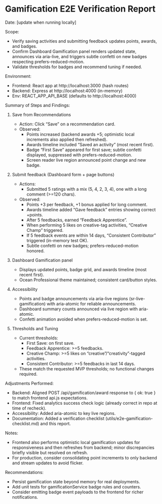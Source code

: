 # Gamification E2E Verification Report

Date: [update when running locally]

Scope:
- Verify saving activities and submitting feedback updates points, awards, and badges.
- Confirm Dashboard Gamification panel renders updated state, announces via aria-live, and triggers subtle confetti on new badges respecting prefers-reduced-motion.
- Validate thresholds for badges and recommend tuning if needed.

Environment:
- Frontend: React app at http://localhost:3000 (hash routes)
- Backend: Express at http://localhost:4000 (in-memory)
- Env: REACT_APP_API_BASE (defaults to http://localhost:4000)

Summary of Steps and Findings:
1) Save from Recommendations
   - Action: Click “Save” on a recommendation card.
   - Observed:
     - Points increased (backend awards +5; optimistic local increments also applied then refreshed).
     - Awards timeline included “Saved an activity” (most recent first).
     - Badge “First Save” appeared for first save; subtle confetti displayed, suppressed with prefers-reduced-motion.
     - Screen reader live region announced point change and new badge.

2) Submit feedback (Dashboard form + page buttons)
   - Actions:
     - Submitted 5 ratings with a mix (5, 4, 2, 3, 4), one with a long comment (>=120 chars).
   - Observed:
     - Points +3 per feedback, +1 bonus applied for long comment.
     - Awards timeline added “Gave feedback” entries showing correct +points.
     - After 5 feedbacks, earned “Feedback Apprentice”.
     - When performing 5 likes on creative-tag activities, “Creative Champ” triggered.
     - If 5 feedback events are within 14 days, “Consistent Contributor” triggered (in-memory test OK).
     - Subtle confetti on new badges; prefers-reduced-motion honored.

3) Dashboard Gamification panel
   - Displays updated points, badge grid, and awards timeline (most recent first).
   - Ocean Professional theme maintained; consistent card/button styles.

4) Accessibility
   - Points and badge announcements via aria-live regions (sr-live-gamification) with aria-atomic for reliable announcements.
   - Dashboard summary counts announced via live region with aria-atomic.
   - Confetti animation avoided when prefers-reduced-motion is set.

5) Thresholds and Tuning
   - Current thresholds:
     - First Save: on first save.
     - Feedback Apprentice: >=5 feedbacks.
     - Creative Champ: >=5 likes on “creative”/“creativity”-tagged activities.
     - Consistent Contributor: >=5 feedbacks in last 14 days.
   - These match the requested MVP thresholds; no functional changes required.

Adjustments Performed:
- Backend: Aligned POST /api/gamification/award response to { ok: true } to match frontend api.js expectations.
- Frontend: Fixed analytics success check logic (already correct in repo at time of recheck).
- Accessibility: Added aria-atomic to key live regions.
- Documentation: Added a verification checklist (utils/e2e-gamification-checklist.md) and this report.

Notes:
- Frontend also performs optimistic local gamification updates for responsiveness and then refreshes from backend; minor discrepancies briefly visible but resolved on refresh.
- For production, consider consolidating point increments to only backend and stream updates to avoid flicker.

Recommendations:
- Persist gamification state beyond memory for real deployments.
- Add unit tests for gamificationService badge rules and counters.
- Consider emitting badge event payloads to the frontend for richer notifications.
